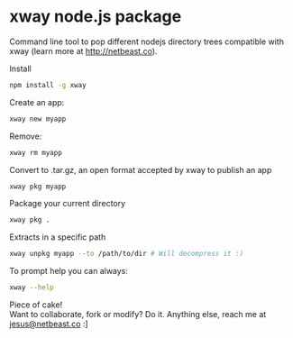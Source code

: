 # xway node.js package
Command line tool to pop different nodejs directory trees compatible with xway (learn more at http://netbeast.co).

Install
```bash
npm install -g xway
```

Create an app:
```bash
xway new myapp
```

Remove:
```bash
xway rm myapp
```

Convert to .tar.gz, an open format accepted by xway to publish an app
```bash
xway pkg myapp
```

Package your current directory
```bash
xway pkg .
```

Extracts in a specific path
```bash
xway unpkg myapp --to /path/to/dir # Will decompress it :)
```

To prompt help you can always:
```bash
xway --help
```

Piece of cake!<br/>
Want to collaborate, fork or modify? Do it. Anything else, reach me at jesus@netbeast.co :]
